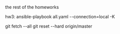 the rest of the homeworks

hw3:
ansible-playbook all.yaml --connection=local -K

 git fetch --all
 git reset --hard origin/master
